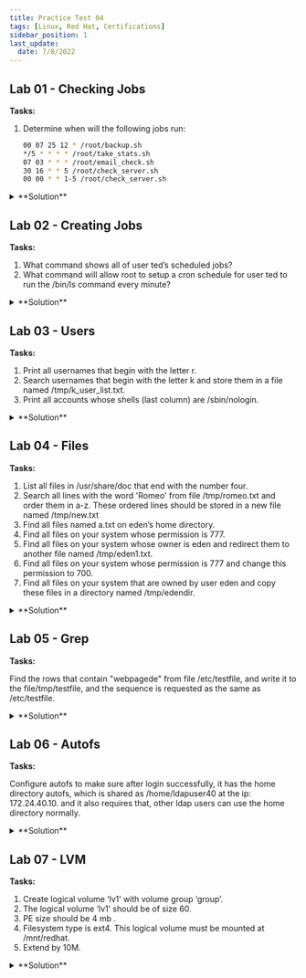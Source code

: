 ```yaml
---
title: Practice Test 04
tags: [Linux, Red Hat, Certifications]
sidebar_position: 1
last_update:
  date: 7/8/2022
---
```


<!-- ***************************************************************************************************************************** -->

<!-- NOTE: If you're going to update this, make sure to comment out "last_update" and "date" in the first few lines. -->

<!-- ***************************************************************************************************************************** -->

## Lab 01 - Checking Jobs 

**Tasks:**

1. Determine when will the following jobs run:

    ```bash
    00 07 25 12 * /root/backup.sh
    */5 * * * * /root/take_stats.sh
    07 03 * * * /root/email_check.sh
    30 16 * * 5 /root/check_server.sh
    00 00 * * 1-5 /root/check_server.sh 
    ```


<details>
  <summary> **Solution** </summary>

Answer:

```bash
/root/backup.sh will run at 7 AM on Christmas Day(25th of December)
/root/take_stats.sh will run every 5 minutes
/root/email_check.sh will run every day at 3:07 AM
/root/check_server.sh will run every Friday at 4:30 PM
/root/check_server.sh will run at midnight on all weekdays(M,Tu,W,Th,F)
Note: 
```

Reference: 

| field | allowed values |
|-----| --------------
| minute | 0-59
|hour | 0-23
|day of month | 1-31
| month | 1-12 (or names, see below)
| day of week | 0-7 (0 or 7 is Sun, or use names)


</details>



## Lab 02 - Creating Jobs 

**Tasks:**

1. What command shows all of user ted’s scheduled jobs?
2. What command will allow root to setup a cron schedule for user ted to run the /bin/ls command every minute?

<details>
  <summary> **Solution** </summary>

Show all of ted’s scheduled jobs:

```bash
sudo crontab -u ted -l
```

What command will allow root to setup a cron schedule for user ted to run the /bin/ls command every minute.

```bash
sudo crontab -u ted -e
```

Once you type the above command, a temporary file will be opened in vi. You will need to type the following line and just save the file.

```bash
* * * * * /bin/ls
```

</details>



## Lab 03 - Users  

**Tasks:**

1. Print all usernames that begin with the letter r.
2. Search usernames that begin with the letter k and store them in a file named /tmp/k_user_list.txt.
3. Print all accounts whose shells (last column) are /sbin/nologin.


<details>
  <summary> **Solution** </summary>

Print all usernames that begin with the letter r.
```bash
grep "^r" /etc/passwd 
```

Search usernames that begin with the letter k and store them in a file named /tmp/k_user_list.txt
```bash
grep "^k" /etc/passwd > /tmp/k_user_list.txt  
```

Print all accounts whose shells (last column) are /sbin/nologin
```bash
grep "/sbin/nologin$" /etc/passwd 
```

</details>



## Lab 04 - Files 

**Tasks:**

1. List all files in /usr/share/doc that end with the number four. 
2. Search all lines with the word 'Romeo' from file /tmp/romeo.txt and order them in a-z. These ordered lines should be stored in a new file named /tmp/new.txt
3. Find all files named a.txt on eden’s home directory.
4. Find all files on your system whose permission is 777.
5. Find all files on your system whose owner is eden and redirect them to another file named /tmp/eden1.txt. 
6. Find all files on your system whose permission is 777 and change this permission to 700.
7. Find all files on your system that are owned by user eden and copy these files in a directory named /tmp/edendir.

<details>
  <summary> **Solution** </summary>

List all files in /usr/share/doc that end with the number four.
```bash
ls  /usr/share/doc | grep "4$"
```

Search all lines with the word 'Romeo' from file /tmp/romeo.txt and order them in a-z. These ordered lines should be stored in a new file named /tmp/new.txt
```bash
grep 'Romeo' /tmp/romeo.txt | sort > /tmp/new.txt
```

Find all files named a.txt on user eden’s home directory.
```bash
ls /home/eden | grep '^a.txt$'
```
```bash
find /home/eden -name 'a.txt' -print
```

Find all files on your system whose permission is 777.
```bash
find / -perm 777
```

Find all files on your system whose owner is user eden and redirect them to another file named /tmp/eden1.txt.
```bash
find / -user eden > /tmp/eden1.txt
```

Find all files on your system whose permission is 777 and change this permission to 700.
```bash
find / -perm 777 -exec chmod 700 {} 
```

Find all files on your system that are owned by user eden and copy these files in a directory named /tmp/edendir.
```bash
mkdir -p /tmp/edendir
find / -user eden -exec cp {} /tmp/edendir \;
```

</details>


## Lab 05 - Grep

**Tasks:**

Find the rows that contain "webpagede" from file /etc/testfile, and write it to the file/tmp/testfile, and the sequence is requested as the same as /etc/testfile.

<details>
  <summary> **Solution** </summary>

```bash
cat /etc/testfile 
grep webpagede /etc/testfile > /tmp/testfile 
```

</details>


## Lab 06 - Autofs

**Tasks:**

Configure autofs to make sure after login successfully, it has the home directory autofs, which is shared as /home/ldapuser40 at the ip: 172.24.40.10. and it also requires that, other ldap users can use the home directory normally.

<details>
  <summary> **Solution** </summary>


```bash
sudo su -

# check if autofs exist
ll /etc/auto*
systemctl status autofs

# if the autofs are not found, install autofs
yum search autofs
yum install -y autofs
ll /etc/auto*

# edit the files
cd /etc
ll
vim auto.master
	/home	/etc/auto.ldap
vim auto.ldap
	/home/ldapuser40	-rw,soft,intr   172.24.40.10:/home/ldapuser40

# restart autofs
systemctl restart autofs
systemctl status autofs
showmount -e 172.24.40.10

# verify by loggin-in using the user
su - ldapuser40	
```
 

</details>


## Lab 07 - LVM

**Tasks:**

1. Create logical volume ‘lv1’ with volume group ‘group’.
2. The logical volume ‘lv1’ should be of size 60.
3. PE size should be 4 mb .
4. Filesystem type is ext4. This logical volume must be mounted at /mnt/redhat.
5. Extend by 10M.

<details>
  <summary> **Solution** </summary>


```bash
sudo su -
# create partition first, if created, proceed 
sudo fdisk /dev/xxx
pvcreate /dev/xxx1
pvs
vgcreate -s 4 group /dev/xxx1
vgs
lvcreate -l 60 -n lv1 group
lvs
mkfs.ext4 /dev/group/lv1

mkdir -p /mnt/redhat
vim /etc/fstab
	/dev/group/lv1	/mnt/redhat	xfs	defaults		0  0
	:wq!
lsblk
mount -a
lsblk
lsblk -f
```
```bash
lvextend -l +10 /dev/group/lv1
resize2fs /dev/group/lv1
lsblk
```

</details>





